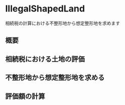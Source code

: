 # IllegalShapedLand
相続税の計算における不整形地から想定整形地を求めます
## 概要

## 相続税における土地の評価

## 不整形地から想定整形地を求める

## 評価額の計算


